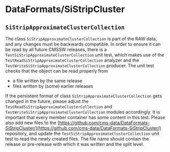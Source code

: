 #  DataFormats/SiStripCluster

## `SiStripApproximateClusterCollection`

The class `SiStripApproximateClusterCollection` is part of the RAW data, and any changes must be backwards compatible. In order to ensure it can be read by all future CMSSW releases, there is a `TestSiStripApproximateClusterCollection` unit test, which makes use of the `TestReadSiStripApproximateClusterCollection` analyzer and the `TestWriteSiStripApproximateClusterCollection` producer. The unit test checks that the object can be read properly from

* a file written by the same release
* files written by (some) earlier releases

If the persistent format of class `SiStripApproximateClusterCollection` gets changed in the future, please adjust the `TestReadSiStripApproximateClusterCollection` and `TestWriteSiStripApproximateClusterCollection` modules accordingly. It is important that every member container has some content in this test. Please also add new files to the [https://github.com/cms-data/DataFormats-SiStripCluster/](https://github.com/cms-data/DataFormats-SiStripCluster/) repository, and update the `TestSiStripApproximateClusterCollection` unit test to read the newly created files. The file name should contain the release or pre-release with which it was written and the split level.
